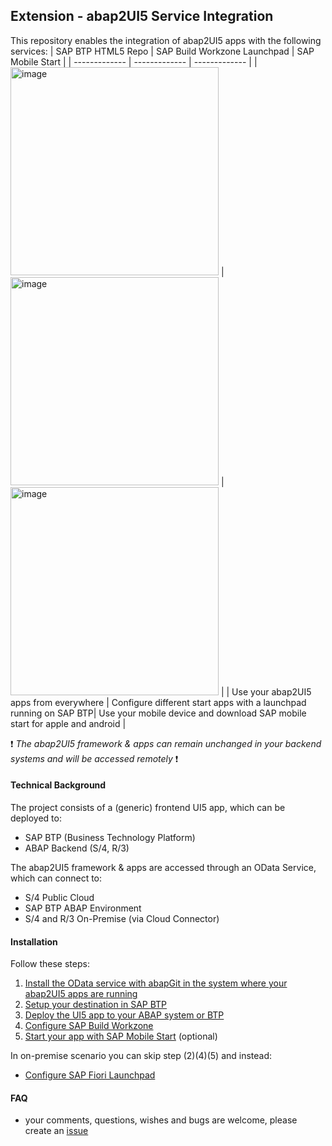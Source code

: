 ## Extension - abap2UI5 Service Integration
This repository enables the integration of abap2UI5 apps with the following services: 
| SAP BTP HTML5 Repo  | SAP Build Workzone Launchpad | SAP Mobile Start |
| ------------- | ------------- | ------------- |
| <img width="333" alt="image" src="https://github.com/abap2UI5/ext-service_integration/assets/102328295/b6406c48-0b09-4f0e-b261-6d7f1a8892b2">  | <img width="333" alt="image" src="https://github.com/abap2UI5/ext-service_integration/assets/102328295/e6e9da75-021a-45c4-a3c5-bb471d1aedb4">  | <img width="333" alt="image" src="https://github.com/abap2UI5/ext-service_integration/assets/102328295/207d4538-ceaa-4f7d-a7f1-a15412492188"> |
| Use your abap2UI5 apps from everywhere | Configure different start apps with a launchpad running on SAP BTP| Use your mobile device and download SAP mobile start for apple and android |

❗️ _The abap2UI5 framework & apps can remain unchanged in your backend systems and will be accessed remotely_ ❗️

#### Technical Background
The project consists of a (generic) frontend UI5 app, which can be deployed to:
* SAP BTP (Business Technology Platform)
* ABAP Backend (S/4, R/3)

The abap2UI5 framework & apps are accessed through an OData Service, which can connect to:
* S/4 Public Cloud
* SAP BTP ABAP Environment
* S/4 and R/3 On-Premise (via Cloud Connector)

#### Installation
Follow these steps:
1. [Install the OData service with abapGit in the system where your abap2UI5 apps are running](https://github.com/abap2UI5/ext-service_integration/blob/main/docs/01_odata_installation.md)
2. [Setup your destination in SAP BTP](https://github.com/abap2UI5/ext-service_integration/blob/main/docs/02_destination_service_configuration.md)
3. [Deploy the UI5 app to your ABAP system or BTP](https://github.com/abap2UI5/ext-service_integration/blob/main/docs/03_app_deployment.md)
4. [Configure SAP Build Workzone](https://github.com/abap2UI5/ext-service_integration/blob/main/docs/04_build_workzone_configuration.md)
5. [Start your app with SAP Mobile Start](https://github.com/abap2UI5/ext-service_integration/blob/main/docs/05_mobile_start_configuration.md) (optional)
   
In on-premise scenario you can skip step (2)(4)(5) and instead:
* [Configure SAP Fiori Launchpad](https://github.com/abap2UI5/ext-service_integration/blob/main/docs/90_fiori_launchpad_configuration.md)

#### FAQ
* your comments, questions, wishes and bugs are welcome, please create an [issue](https://github.com/abap2UI5/ext-service_integration/issues)
